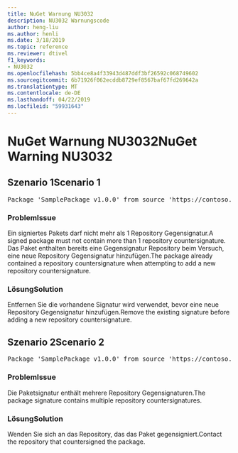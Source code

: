 ```yaml
---
title: NuGet Warnung NU3032
description: NU3032 Warnungscode
author: heng-liu
ms.author: henli
ms.date: 3/18/2019
ms.topic: reference
ms.reviewer: dtivel
f1_keywords:
- NU3032
ms.openlocfilehash: 5bb4ce8a4f33943d487ddf3bf26592c068749602
ms.sourcegitcommit: 6b71926f062ecddb8729ef8567baf67fd269642a
ms.translationtype: MT
ms.contentlocale: de-DE
ms.lasthandoff: 04/22/2019
ms.locfileid: "59931643"
---
```

# <a name="nuget-warning-nu3032"></a><span data-ttu-id="f229a-103">NuGet Warnung NU3032</span><span class="sxs-lookup"><span data-stu-id="f229a-103">NuGet Warning NU3032</span></span>

## <a name="scenario-1"></a><span data-ttu-id="f229a-104">Szenario 1</span><span class="sxs-lookup"><span data-stu-id="f229a-104">Scenario 1</span></span>

<pre>Package 'SamplePackage v1.0.0' from source 'https://contoso.com/index.json': The package already contains a repository countersignature. Please remove the existing signature before adding a new repository countersignature.</pre>

### <a name="issue"></a><span data-ttu-id="f229a-105">Problem</span><span class="sxs-lookup"><span data-stu-id="f229a-105">Issue</span></span>

<span data-ttu-id="f229a-106">Ein signiertes Pakets darf nicht mehr als 1 Repository Gegensignatur.</span><span class="sxs-lookup"><span data-stu-id="f229a-106">A signed package must not contain more than 1 repository countersignature.</span></span> <span data-ttu-id="f229a-107">Das Paket enthalten bereits eine Gegensignatur Repository beim Versuch, eine neue Repository Gegensignatur hinzufügen.</span><span class="sxs-lookup"><span data-stu-id="f229a-107">The package already contained a repository countersignature when attempting to add a new repository countersignature.</span></span>


### <a name="solution"></a><span data-ttu-id="f229a-108">Lösung</span><span class="sxs-lookup"><span data-stu-id="f229a-108">Solution</span></span>

<span data-ttu-id="f229a-109">Entfernen Sie die vorhandene Signatur wird verwendet, bevor eine neue Repository Gegensignatur hinzufügen.</span><span class="sxs-lookup"><span data-stu-id="f229a-109">Remove the existing signature before adding a new repository countersignature.</span></span>



## <a name="scenario-2"></a><span data-ttu-id="f229a-110">Szenario 2</span><span class="sxs-lookup"><span data-stu-id="f229a-110">Scenario 2</span></span>

<pre>Package 'SamplePackage v1.0.0' from source 'https://contoso.com/index.json': The package signature contains multiple repository countersignatures.</pre>

### <a name="issue"></a><span data-ttu-id="f229a-111">Problem</span><span class="sxs-lookup"><span data-stu-id="f229a-111">Issue</span></span>

<span data-ttu-id="f229a-112">Die Paketsignatur enthält mehrere Repository Gegensignaturen.</span><span class="sxs-lookup"><span data-stu-id="f229a-112">The package signature contains multiple repository countersignatures.</span></span>


### <a name="solution"></a><span data-ttu-id="f229a-113">Lösung</span><span class="sxs-lookup"><span data-stu-id="f229a-113">Solution</span></span>

<span data-ttu-id="f229a-114">Wenden Sie sich an das Repository, das das Paket gegensigniert.</span><span class="sxs-lookup"><span data-stu-id="f229a-114">Contact the repository that countersigned the package.</span></span>